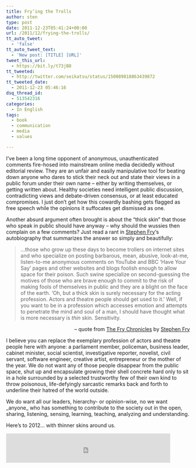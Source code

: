 ```yaml
---
title: Fry’ing the Trolls
author: sten
type: post
date: 2011-12-23T05:41:24+00:00
url: /2011/12/frying-the-trolls/
tt_auto_tweet:
  - 'false'
tt_auto_tweet_text:
  - 'New post: [TITLE] [URL]'
tweet_this_url:
  - https://bit.ly/t73jB8
tt_tweeted:
  - http://twitter.com/seikatsu/status/150089818863439872
tt_tweeted_date:
  - 2011-12-23 05:46:16
dsq_thread_id:
  - 513542316
categories:
  - In English
tags:
  - book
  - communication
  - media
  - values

---
```

I&#8217;ve been a long time opponent of anonymous, unauthenticated comments fire-hosed into mainstream online media decidedly without editorial review. They are an unfair and easily manipulative tool for beating down anyone who dares to stick their neck out and state their views in a public forum under their own name &#8211; either by writing themselves, or getting written about. Healthy societies need intelligent public discussion, contradicting views and debate-driven consensus, or at least educated compromises. I just don&#8217;t get how this cowardly bashing gets flagged as free speech while the opinions it suffocates get dismissed as one.
  
<!--more-->


  
Another absurd argument often brought is about the &#8220;thick skin&#8221; that those who speak in public should have anyway &#8211; why should the wussies then complain on a few comments? Just read a rant in [Stephen Fry][1]&#8216;s autobiography that summarizes the answer so simply and beautifully:

> &#8230;those who grow up these days to become trollers on internet sites and who specialize on posting barbarous, mean, abusive, look-at-me, listen-to-me anonymous comments on YouTube and BBC &#8216;Have Your Say&#8217; pages and other websites and blogs foolish enough to allow space for their poison. Such swine specialize on second-guessing the motives of those who are brave enough to commit to the risk of making fools of themselves in public and they are a blight on the face of the earth. &#8216;Oh, but a thick skin is surely necessary for the acting profession. Actors and theatre people should get used to it.&#8217; Well, if you want to be in a profession which accesses emotion and attempts to penetrate the mind and soul of a man, I should have thought what is more necessary is _thin_ skin. Sensitivity.

<p style="text-align: right;">
  &#8211; quote from <a href="http://amzn.to/rsTCvk">The Fry Chronicles</a> by <a href="http://en.wikipedia.org/wiki/Stephen_Fry">Stephen Fry</a>
</p>

I believe you can replace the exemplary profession of actors and theatre people here with anyone: a parliament member, policeman, business leader, cabinet minister, social scientist, investigative reporter, novelist, civil servant, software engineer, creative artist, entrepreneur or the mother of the year. We do not want any of those people disappear from the public space, shut up and encapsulate growing their shell concrete hard only to sit in a hole surrounded by a selected trustworthy few of their own kind to throw poisonous, life-defyingly sarcastic remarks back and forth to underline their hatred of the world outside.

We do want all our leaders, hierarchy- or opinion-wise, no we want \_anyone\_ who has something to contribute to the society out in the open, sharing, listening, sensing, learning, teaching, analyzing and understanding.

Here&#8217;s to 2012&#8230; with thinner skins around us.

<iframe src="http://www.facebook.com/plugins/like.php?href=http%3A%2F%2Fsten.tamkivi.com%2F2011%2F12%2Ffrying-the-trolls%2F&layout=standard&show_faces=true&width=450&action=like&colorscheme=light&height=80" scrolling="no" frameborder="0" style="border:none; overflow:hidden; width:450px; height:80px;" allowTransparency="true"></iframe>

 [1]: http://en.wikipedia.org/wiki/Stephen_Fry